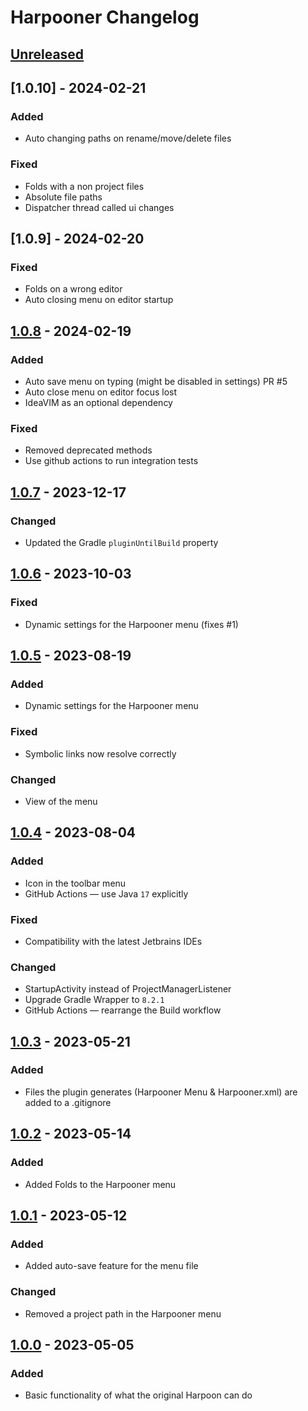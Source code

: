 <!-- Keep a Changelog guide -> https://keepachangelog.com -->

# Harpooner Changelog

## [Unreleased]

## [1.0.10] - 2024-02-21

### Added

- Auto changing paths on rename/move/delete files

### Fixed

- Folds with a non project files
- Absolute file paths
- Dispatcher thread called ui changes

## [1.0.9] - 2024-02-20

### Fixed

- Folds on a wrong editor
- Auto closing menu on editor startup

## [1.0.8] - 2024-02-19

### Added

- Auto save menu on typing (might be disabled in settings) PR #5
- Auto close menu on editor focus lost
- IdeaVIM as an optional dependency

### Fixed

- Removed deprecated methods
- Use github actions to run integration tests

## [1.0.7] - 2023-12-17

### Changed

- Updated the Gradle `pluginUntilBuild` property

## [1.0.6] - 2023-10-03

### Fixed

- Dynamic settings for the Harpooner menu (fixes #1)

## [1.0.5] - 2023-08-19

### Added

- Dynamic settings for the Harpooner menu

### Fixed

- Symbolic links now resolve correctly

### Changed

- View of the menu

## [1.0.4] - 2023-08-04

### Added

- Icon in the toolbar menu
- GitHub Actions — use Java `17` explicitly

### Fixed

- Compatibility with the latest Jetbrains IDEs

### Changed

- StartupActivity instead of ProjectManagerListener
- Upgrade Gradle Wrapper to `8.2.1`
- GitHub Actions — rearrange the Build workflow

## [1.0.3] - 2023-05-21

### Added

- Files the plugin generates (Harpooner Menu & Harpooner.xml) are added to a .gitignore

## [1.0.2] - 2023-05-14

### Added

- Added Folds to the Harpooner menu

## [1.0.1] - 2023-05-12

### Added

- Added auto-save feature for the menu file

### Changed

- Removed a project path in the Harpooner menu

## [1.0.0] - 2023-05-05

### Added

- Basic functionality of what the original Harpoon can do

[Unreleased]: https://github.com/erotourtes/Harpooner/compare/v1.0.8...HEAD

[1.0.8]: https://github.com/erotourtes/Harpooner/compare/v1.0.7...v1.0.8

[1.0.7]: https://github.com/erotourtes/Harpooner/compare/v1.0.6...v1.0.7

[1.0.6]: https://github.com/erotourtes/Harpooner/compare/v1.0.5...v1.0.6

[1.0.5]: https://github.com/erotourtes/Harpooner/compare/v1.0.4...v1.0.5

[1.0.4]: https://github.com/erotourtes/Harpooner/compare/v1.0.3...v1.0.4

[1.0.3]: https://github.com/erotourtes/Harpooner/compare/v1.0.2...v1.0.3

[1.0.2]: https://github.com/erotourtes/Harpooner/compare/v1.0.1...v1.0.2

[1.0.1]: https://github.com/erotourtes/Harpooner/compare/v1.0.0...v1.0.1

[1.0.0]: https://github.com/erotourtes/Harpooner/commits/v1.0.0
